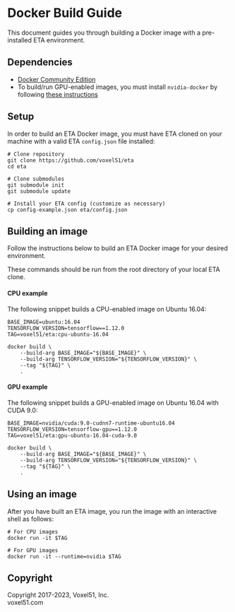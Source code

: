 # Docker Build Guide

This document guides you through building a Docker image with a pre-installed
ETA environment.

## Dependencies

-   [Docker Community Edition](https://hub.docker.com/search/?type=edition&offering=community)
-   To build/run GPU-enabled images, you must install `nvidia-docker` by
    following [these instructions](https://github.com/NVIDIA/nvidia-docker)

## Setup

In order to build an ETA Docker image, you must have ETA cloned on your machine
with a valid ETA `config.json` file installed:

```shell
# Clone repository
git clone https://github.com/voxel51/eta
cd eta

# Clone submodules
git submodule init
git submodule update

# Install your ETA config (customize as necessary)
cp config-example.json eta/config.json
```

## Building an image

Follow the instructions below to build an ETA Docker image for your desired
environment.

These commands should be run from the root directory of your local ETA clone.

#### CPU example

The following snippet builds a CPU-enabled image on Ubuntu 16.04:

```shell
BASE_IMAGE=ubuntu:16.04
TENSORFLOW_VERSION=tensorflow==1.12.0
TAG=voxel51/eta:cpu-ubuntu-16.04

docker build \
    --build-arg BASE_IMAGE="${BASE_IMAGE}" \
    --build-arg TENSORFLOW_VERSION="${TENSORFLOW_VERSION}" \
    --tag "${TAG}" \
    .
```

#### GPU example

The following snippet builds a GPU-enabled image on Ubuntu 16.04 with CUDA 9.0:

```shell
BASE_IMAGE=nvidia/cuda:9.0-cudnn7-runtime-ubuntu16.04
TENSORFLOW_VERSION=tensorflow-gpu==1.12.0
TAG=voxel51/eta:gpu-ubuntu-16.04-cuda-9.0

docker build \
    --build-arg BASE_IMAGE="${BASE_IMAGE}" \
    --build-arg TENSORFLOW_VERSION="${TENSORFLOW_VERSION}" \
    --tag "${TAG}" \
    .
```

## Using an image

After you have built an ETA image, you run the image with an interactive shell
as follows:

```shell
# For CPU images
docker run -it $TAG

# For GPU images
docker run -it --runtime=nvidia $TAG
```

## Copyright

Copyright 2017-2023, Voxel51, Inc.<br> voxel51.com
